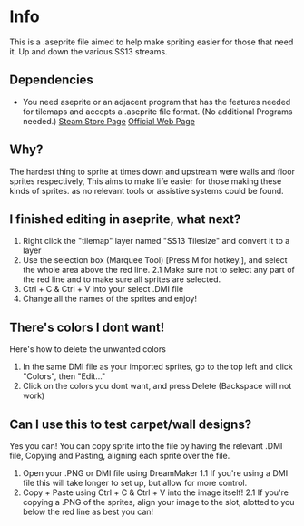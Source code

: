# Info

This is a .aseprite file aimed to help make spriting easier for those that need it. Up and down the various SS13 streams.

## Dependencies

- You need aseprite or an adjacent program that has the features needed for tilemaps and accepts a .aseprite file format. (No additional Programs needed.)
  [Steam Store Page](https://store.steampowered.com/app/431730/Aseprite/)
  [Official Web Page](https://www.aseprite.org/)

## Why?

The hardest thing to sprite at times down and upstream were walls and floor sprites respectively, This aims to make life easier for those making these kinds of sprites. as no relevant tools or assistive systems could be found.

## I finished editing in aseprite, what next?

1. Right click the "tilemap" layer named "SS13 Tilesize" and convert it to a layer
2. Use the selection box (Marquee Tool) [Press M for hotkey.], and select the whole area above the red line.
   2.1 Make sure not to select any part of the red line and to make sure all sprites are selected.
3. Ctrl + C & Ctrl + V into your select .DMI file
4. Change all the names of the sprites and enjoy!

## There's colors I dont want!

Here's how to delete the unwanted colors

1. In the same DMI file as your imported sprites, go to the top left and click "Colors", then "Edit..."
2. Click on the colors you dont want, and press Delete (Backspace will not work)

## Can I use this to test carpet/wall designs?

Yes you can! You can copy sprite into the file by having the relevant .DMI file, Copying and Pasting, aligning each sprite over the file.

1. Open your .PNG or DMI file using DreamMaker
   1.1 If you're using a DMI file this will take longer to set up, but allow for more control.
2. Copy + Paste using Ctrl + C & Ctrl + V into the image itself!
   2.1 If you're copying a .PNG of the sprites, align your image to the slot, alotted to you below the red line as best you can!
